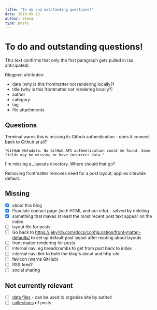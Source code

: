 ```yaml
---
title: "To do and outstanding questions!"
date: 2019-05-23 
author: elena
type: posts
---
```


# To do and outstanding questions!

This text confirms that only the first paragraph gets pulled in (as anticipated).

Blogpost attributes:
- date (why is this frontmatter not rendering locally?)
- title (why is this frontmatter not rendering locally?)
- author
- category
- tag
- file attachments

## Questions

Terminal warns this is missing its Github authentication - does it connect back to Github at all?

```
"GitHub Metadata: No GitHub API authentication could be found. Some fields may be missing or have incorrect data."
```

I'm missing a _layouts directory. Where should that go?

Removing frontmatter removes need for a post layout; applies sitewide default.


## Missing

- [X] about this blog
- [X] Populate contact page (with HTML and our info) - solved by deleting
- [X] something that makes at least the most recent post text appear on the index
- [ ] layout file for posts
- [ ] Go back to https://jekyllrb.com/docs/configuration/front-matter-defaults/ to set up default post layout after reading about layouts
- [ ] front matter rendering for posts
- [ ] internal nav: eg breadcrumbs to get from post back to index
- [ ] internal nav: link to both the blog's about and http site
- [ ] favicon (warns GitHub)
- [ ] RSS feed?
- [ ] social sharing

## Not currently relevant

- [ ] [data files](https://jekyllrb.com/docs/datafiles/) - can be used to organise site by author!
- [ ] [collections](https://jekyllrb.com/docs/collections/) of posts
